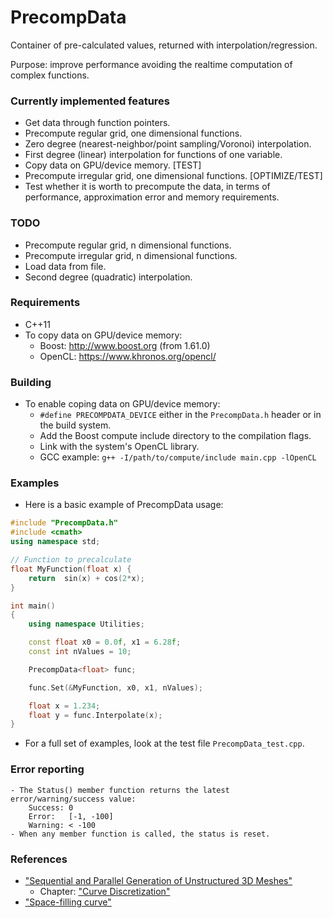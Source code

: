 # PrecompData

Container of pre-calculated values, returned with interpolation/regression.

Purpose: improve performance avoiding the realtime computation of complex functions.


### Currently implemented features

- Get data through function pointers.
- Precompute regular grid, one dimensional functions.
- Zero degree (nearest-neighbor/point sampling/Voronoi) interpolation.
- First degree (linear) interpolation for functions of one variable.
- Copy data on GPU/device memory. [TEST]
- Precompute irregular grid, one dimensional functions. [OPTIMIZE/TEST]
- Test whether it is worth to precompute the data, in terms of performance, approximation error and memory requirements.


### TODO

- Precompute regular grid, n dimensional functions.
- Precompute irregular grid, n dimensional functions.
- Load data from file.
- Second degree (quadratic) interpolation.


### Requirements

- C++11
- To copy data on GPU/device memory:
	- Boost:   http://www.boost.org (from 1.61.0)
	- OpenCL:  https://www.khronos.org/opencl/


### Building

- To enable coping data on GPU/device memory:
	- `#define PRECOMPDATA_DEVICE` either in the `PrecompData.h` header or in the build system.
	- Add the Boost compute include directory to the compilation flags.
	- Link with the system's OpenCL library.
	- GCC example:  `g++ -I/path/to/compute/include main.cpp -lOpenCL`

### Examples

- Here is a basic example of PrecompData usage:

```C++
#include "PrecompData.h"
#include <cmath>
using namespace std;

// Function to precalculate
float MyFunction(float x) {
    return  sin(x) + cos(2*x);
}

int main()
{
    using namespace Utilities;

    const float x0 = 0.0f, x1 = 6.28f;
    const int nValues = 10;

    PrecompData<float> func;

    func.Set(&MyFunction, x0, x1, nValues);

    float x = 1.234;
    float y = func.Interpolate(x);
}
```

- For a full set of examples, look at the test file `PrecompData_test.cpp`.

### Error reporting

    - The Status() member function returns the latest error/warning/success value:
	    Success: 0
		Error:   [-1, -100]
		Warning: < -100
	- When any member function is called, the status is reset.


### References

- ["Sequential and Parallel Generation of Unstructured 3D Meshes"](http://mech.fsv.cvut.cz/~dr/papers/Thesis98/thesis.html)
    - Chapter: ["Curve Discretization"](http://mech.fsv.cvut.cz/~dr/papers/Thesis98/node40.html)  
- ["Space-filling curve"](https://en.wikipedia.org/wiki/Space-filling_curve)  
